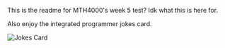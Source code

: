 This is the readme for MTH4000's week 5 test?
Idk what this is here for.

Also enjoy the integrated programmer jokes card.

![Jokes Card](https://readme-jokes.vercel.app/api)
